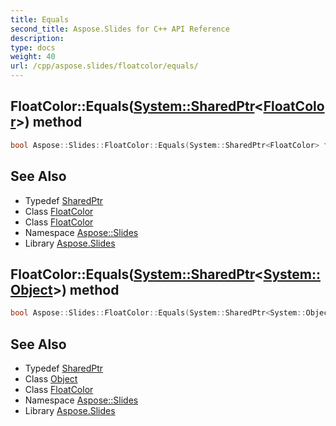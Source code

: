 ```yaml
---
title: Equals
second_title: Aspose.Slides for C++ API Reference
description: 
type: docs
weight: 40
url: /cpp/aspose.slides/floatcolor/equals/
---
```

## FloatColor::Equals([System::SharedPtr](../../../system/sharedptr/)\<[FloatColor](../)\>) method




```cpp
bool Aspose::Slides::FloatColor::Equals(System::SharedPtr<FloatColor> fc)
```

## See Also

* Typedef [SharedPtr](../../../system/sharedptr/)
* Class [FloatColor](../)
* Class [FloatColor](../)
* Namespace [Aspose::Slides](../../)
* Library [Aspose.Slides](../../../)
## FloatColor::Equals([System::SharedPtr](../../../system/sharedptr/)\<[System::Object](../../../system/object/)\>) method




```cpp
bool Aspose::Slides::FloatColor::Equals(System::SharedPtr<System::Object> obj) override
```

## See Also

* Typedef [SharedPtr](../../../system/sharedptr/)
* Class [Object](../../../system/object/)
* Class [FloatColor](../)
* Namespace [Aspose::Slides](../../)
* Library [Aspose.Slides](../../../)
